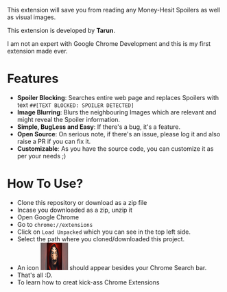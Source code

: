 
This extension will save you from reading any Money-Hesit Spoilers as well as visual images. 

This extension is developed by **Tarun**.

I am not an expert with Google Chrome Development and this is my first extension made ever. 



# Features
- **Spoiler Blocking**: Searches entire web page and replaces Spoilers with text `##[TEXT BLOCKED: SPOILER DETECTED]`
- **Image Blurring**: Blurs the neighbouring Images which are relevant and might reveal the Spoiler information.
- **Simple, BugLess and Easy**: If there's a bug, it's a feature.
- **Open Source**: On serious note, if there's an issue, please log it and also raise a PR if you can fix it.
- **Customizable**: As you have the source code, you can customize it as per your needs ;) 

# How To Use?
- Clone this repository or download as a zip file
- Incase you downloaded as a zip, unzip it
- Open Google Chrome
- Go to `chrome://extensions`
- Click on `Load Unpacked` which you can see in the top left side.
- Select the path where you cloned/downloaded this project.
- An icon <img src="MoneyHeist.png" alt="" width="64"/> should appear besides your Chrome Search bar.
- That's all :D.
- To learn how to creat kick-ass Chrome Extensions

